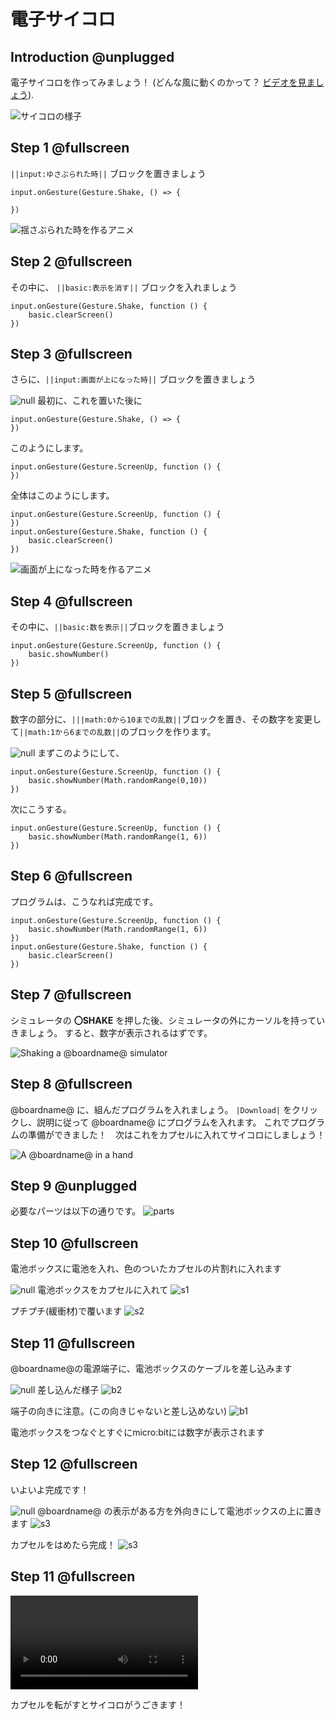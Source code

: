 
# 電子サイコロ

## Introduction @unplugged

電子サイコロを作ってみましょう！
(どんな風に動くのかって？ [ビデオを見ましょう](https://youtu.be/qqBmvHD5bCw)).

![サイコロの様子](/static/mb/projects/flashing-heart/sim.gif)

## Step 1 @fullscreen

``||input:ゆさぶられた時||`` ブロックを置きましょう

```blocks
input.onGesture(Gesture.Shake, () => {
    
})
```
![揺さぶられた時を作るアニメ](/static/mb/projects/rock-paper-scissors/newvar.gif)

## Step 2 @fullscreen

その中に、 ``||basic:表示を消す||`` ブロックを入れましょう

```blocks
input.onGesture(Gesture.Shake, function () {
    basic.clearScreen()
})
```

## Step 3 @fullscreen

さらに、``||input:画面が上になった時||`` ブロックを置きましょう


![null](https://tinkering-mbit.github.io/digitalDice/imgs/null.png)
最初に、これを置いた後に
```blocks
input.onGesture(Gesture.Shake, () => {  
})
```
このようにします。
```blocks
input.onGesture(Gesture.ScreenUp, function () {
})
```
全体はこのようにします。
```blocks
input.onGesture(Gesture.ScreenUp, function () {
})
input.onGesture(Gesture.Shake, function () {
    basic.clearScreen()
})
```

![画面が上になった時を作るアニメ](/static/mb/projects/rock-paper-scissors/newvar.gif)


## Step 4 @fullscreen

その中に、``||basic:数を表示||``ブロックを置きましょう

```blocks
input.onGesture(Gesture.ScreenUp, function () {
    basic.showNumber()
})
```

## Step 5 @fullscreen

数字の部分に、``|||math:0から10までの乱数||``ブロックを置き、その数字を変更して``||math:1から6までの乱数||``のブロックを作ります。

![null](https://tinkering-mbit.github.io/digitalDice/imgs/null.png)
まずこのようにして、
```blocks
input.onGesture(Gesture.ScreenUp, function () {
    basic.showNumber(Math.randomRange(0,10))
})
```
次にこうする。
```blocks
input.onGesture(Gesture.ScreenUp, function () {
    basic.showNumber(Math.randomRange(1, 6))
})
```

## Step 6 @fullscreen

プログラムは、こうなれば完成です。

```blocks
input.onGesture(Gesture.ScreenUp, function () {
    basic.showNumber(Math.randomRange(1, 6))
})
input.onGesture(Gesture.Shake, function () {
    basic.clearScreen()
})
```

## Step 7 @fullscreen

シミュレータの **〇SHAKE** を押した後、シミュレータの外にカーソルを持っていきましょう。
すると、数字が表示されるはずです。

![Shaking a @boardname@ simulator](/static/mb/projects/rock-paper-scissors/rpsshake.gif)


## Step 8 @fullscreen

 @boardname@ に、組んだプログラムを入れましょう。  ``|Download|`` をクリックし、説明に従って @boardname@ にプログラムを入れます。
これでプログラムの準備ができました！　次はこれをカプセルに入れてサイコロにしましょう！

![A @boardname@ in a hand](/static/mb/projects/rock-paper-scissors/hand.jpg)

## Step 9 @unplugged
必要なパーツは以下の通りです。
![parts](https://tinkering-mbit.github.io/digitalDice/imgs/parts.jpg)


## Step 10 @fullscreen
電池ボックスに電池を入れ、色のついたカプセルの片割れに入れます

![null](https://tinkering-mbit.github.io/digitalDice/imgs/null.png)
電池ボックスをカプセルに入れて
![s1](https://tinkering-mbit.github.io/digitalDice/imgs/step1.jpg)

プチプチ(緩衝材)で覆います
![s2](https://tinkering-mbit.github.io/digitalDice/imgs/step2.jpg)


## Step 11 @fullscreen
@boardname@の電源端子に、電池ボックスのケーブルを差し込みます

![null](https://tinkering-mbit.github.io/digitalDice/imgs/null.png)
差し込んだ様子
![b2](https://tinkering-mbit.github.io/digitalDice/imgs/power4.jpg)

端子の向きに注意。(この向きじゃないと差し込めない)
![b1](https://tinkering-mbit.github.io/digitalDice/imgs/power2.jpg)

電池ボックスをつなぐとすぐにmicro:bitには数字が表示されます

## Step 12 @fullscreen
いよいよ完成です！

![null](https://tinkering-mbit.github.io/digitalDice/imgs/null.png)
@boardname@ の表示がある方を外向きにして電池ボックスの上に置きます
![s3](https://tinkering-mbit.github.io/digitalDice/imgs/step3.jpg)

カプセルをはめたら完成！
![s3](https://tinkering-mbit.github.io/digitalDice/imgs/step4.jpg)


## Step 11 @fullscreen

![s3](https://tinkering-mbit.github.io/digitalDice/imgs/dice.mp4)

カプセルを転がすとサイコロがうごきます！
